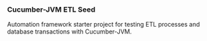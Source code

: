 ### Cucumber-JVM ETL Seed

Automation framework starter project for testing ETL processes and database transactions with Cucumber-JVM.